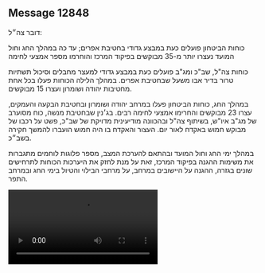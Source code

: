 ## Message 12848

דובר צה״ל:

כוחות הביטחון פועלים כעת במבצע גדודי בחטיבת אפרים; עד כה במהלך החג וחול המועד נעצרו יותר מ-35 מבוקשים בפיקוד המרכז והוחרמו מספר אמצעי לחימה

כוחות צה"ל, שב"כ ומג"ב פועלים כעת במבצע גדודי למעצר מחבלים וסיכול תשתיות טרור בדיר אבו משעל שבחטיבת אפרים. במהלך הלילה הכוחות פעלו בכל אחת מחטיבות יהודה ושומרון ועצרו 15 מבוקשים. 

במהלך החג, כוחות הביטחון פעלו במרחב יהודה ושומרון ובחטיבת הבקעה והעמקים, עצרו 23 מבוקשים והחרימו אמצעי לחימה רבים. 
בג׳נין שבחטיבת מנשה, כוח מסוערב של מג"ב איו"ש, בשיתוף צה"ל ובהכוונה מודיעינית מדויקת של שב"כ, פשט על רכבו של מבוקש חמוש באקדח לאור יום. העצור והאקדח בו היה חמוש הועברו להמשך חקירה בשב״כ.

במהלך ימי החג וחול המועד ובהתאם להערכת המצב, מספר פלוגות לוחמים מתגברות את משימות ההגנה בפיקוד המרכז, זאת על מנת לחזק את היערכות הכוחות לתרחישים שונים בגזרה, ההגנה על היישובים במרחב, על מרחבי הבילוי והטיול בימי החג ובמרחב התפר.

![Video](https://data.iron-swords.co.il/2024/October/21/https://data.iron-swords.co.il/2024/October/21/12848/12848_media.mp4)
